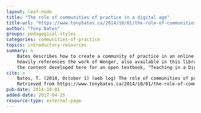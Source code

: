 ```yaml
---
layout: leaf-node
title: "The role of communities of practice in a digital age"
title-url: "https://www.tonybates.ca/2014/10/01/the-role-of-communities-of-practice-in-a-digital-age/"
author: "Tony Bates"
groups: pedagogical-styles
categories: communities-of-practice
topics: introductory-resources
summary: >
    Bates describes how to create a community of practice in an online medium. The article is
    heavily references the work of Wenger, also available in this library. The author also used
    the content developed here for an open textbook, "Teaching in a Digital Age" (http://opentextbc.ca/teachinginadigitalage/).
cite: >
    Bates, T. (2014, October 1) (web log) The role of communities of practice in a digital age. tonybates.ca.
    Retrieved from https://www.tonybates.ca/2014/10/01/the-role-of-communities-of-practice-in-a-digital-age/
pub-date: 2014-10-01
added-date: 2017-04-25
resource-type: external-page
---
```

